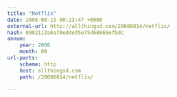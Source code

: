 ```yaml
---
title: "Notflix"
date: 2008-08-15 00:23:47 +0000
external-url: http://allthingsd.com/20080814/netflix/
hash: 8902113a6a70edde35e75d60869efbdc
annum:
    year: 2008
    month: 08
url-parts:
    scheme: http
    host: allthingsd.com
    path: /20080814/netflix/

---
```



